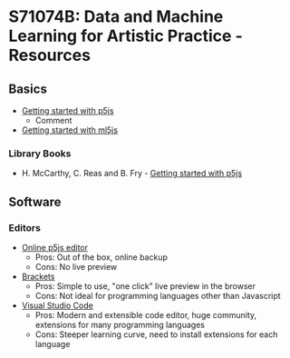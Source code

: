 # S71074B: Data and Machine Learning for Artistic Practice - Resources

<!---
Convert this to HTML with https://markdowntohtml.com
-->

## Basics
- [Getting started with p5js](https://p5js.org/get-started/)
  -  Comment
- [Getting started with ml5js](https://learn.ml5js.org/#/)

### Library Books 
- H. McCarthy, C. Reas and B. Fry - [Getting started with p5js](https://librarysearch.gold.ac.uk/primo-explore/fulldisplay?docid=44GOL_SYMPHONY272547&vid=44GOL_VU1&search_scope=default_scope&tab=default_tab&lang=en_US&context=L)

## Software
### Editors
- [Online p5js editor](https://p5js.org)
  - Pros: Out of the box, online backup
  - Cons: No live preview
- [Brackets](https://brackets.io)
  - Pros: Simple to use, "one click" live preview in the browser
  - Cons: Not ideal for programming languages other than Javascript
- [Visual Studio Code](https://code.visualstudio.com)
  - Pros: Modern and extensible code editor, huge community, extensions for many programming languages
  - Cons: Steeper learning curve, need to install extensions for each language

